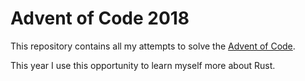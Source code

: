 # Advent of Code 2018

This repository contains all my attempts to solve the [Advent of Code](adventofcode.com).

This year I use this opportunity to learn myself more about Rust.

